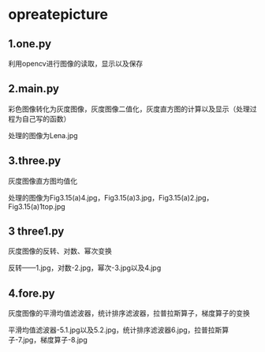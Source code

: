 # opreatepicture
## 1.one.py
利用opencv进行图像的读取，显示以及保存
## 2.main.py
彩色图像转化为灰度图像，灰度图像二值化，灰度直方图的计算以及显示（处理过程为自己写的函数）

处理的图像为Lena.jpg
## 3.three.py
灰度图像直方图均值化

处理的图像为Fig3.15(a)4.jpg，Fig3.15(a)3.jpg，Fig3.15(a)2.jpg，Fig3.15(a)1top.jpg
## 3 three1.py
灰度图像的反转、对数、幂次变换

反转——1.jpg，对数-2.jpg，幂次-3.jpg以及4.jpg
## 4.fore.py
灰度图像的平滑均值滤波器，统计排序滤波器，拉普拉斯算子，梯度算子的变换

平滑均值滤波器-5.1.jpg以及5.2.jpg，统计排序滤波器6.jpg，拉普拉斯算子-7.jpg，梯度算子-8.jpg
